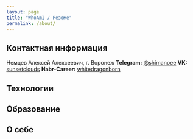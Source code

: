```yaml
---
layout: page
title: "WhoAmI / Резюме"
permalink: /about/
---
```

## Контактная информация
Немцев Алексей Алексеевич, г. Воронеж
**Telegram:** [@shimanoee](https://t.me/shimanoee)
**VK:** [sunsetclouds](https://vk.com/sunsetclouds)
**Habr-Career:** [whitedragonborn](https://career.habr.com/whitedragonborn)

## Технологии

## Образование

## О себе





<!-- [jekyll][jekyll-organization] /
[jekyll-organization]: https://github.com/jekyll -->
